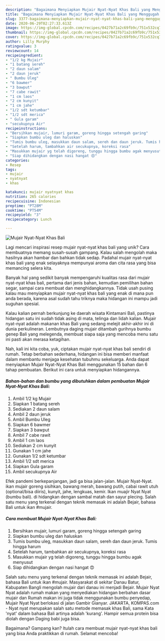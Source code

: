 ```yaml
---
description: "Bagaimana Menyiapkan Mujair Nyat-Nyat Khas Bali yang Menggugah Selera"
title: "Bagaimana Menyiapkan Mujair Nyat-Nyat Khas Bali yang Menggugah Selera"
slug: 3377-bagaimana-menyiapkan-mujair-nyat-nyat-khas-bali-yang-menggugah-selera
date: 2020-06-29T02:27:33.613Z
image: https://img-global.cpcdn.com/recipes/0427b71a2c69fb9c/751x532cq70/mujair-nyat-nyat-khas-bali-foto-resep-utama.jpg
thumbnail: https://img-global.cpcdn.com/recipes/0427b71a2c69fb9c/751x532cq70/mujair-nyat-nyat-khas-bali-foto-resep-utama.jpg
cover: https://img-global.cpcdn.com/recipes/0427b71a2c69fb9c/751x532cq70/mujair-nyat-nyat-khas-bali-foto-resep-utama.jpg
author: Lilly Murphy
ratingvalue: 3
reviewcount: 14
recipeingredient:
- "1/2 kg Mujair"
- "1 batang sereh"
- "2 daun salam"
- "2 daun jeruk"
- " Bumbu Uleg"
- "6 bawmer"
- "3 bawput"
- "7 cabe rawit"
- "1 cm laos"
- "2 cm kunyit"
- "1 cm jahe"
- "1/2 sdt ketumbar"
- "1/2 sdt merica"
- " Gula garam"
- "secukupnya Air"
recipeinstructions:
- "Bersihkan mujair, lumuri garam, goreng hingga setengah garing"
- "Siapkan bumbu uleg dan haluskan"
- "Tumis bumbu uleg, masukkan daun salam, sereh dan daun jeruk. Tumis hingga harum"
- "Setelah harum, tambahkan air secukupnya, koreksi rasa"
- "Masukkan mujair yg telah digoreng, tunggu hingga bumbu agak menyusut"
- "Siap dihidangkan dengan nasi hangat 😍"
categories:
- Resep
tags:
- mujair
- nyatnyat
- khas

katakunci: mujair nyatnyat khas 
nutrition: 265 calories
recipecuisine: Indonesian
preptime: "PT28M"
cooktime: "PT54M"
recipeyield: "3"
recipecategory: Lunch

---
```



![Mujair Nyat-Nyat Khas Bali](https://img-global.cpcdn.com/recipes/0427b71a2c69fb9c/751x532cq70/mujair-nyat-nyat-khas-bali-foto-resep-utama.jpg)

Lagi mencari inspirasi resep mujair nyat-nyat khas bali yang unik? Cara membuatnya memang susah-susah gampang. Kalau salah mengolah maka hasilnya akan hambar dan bahkan tidak sedap. Padahal mujair nyat-nyat khas bali yang enak selayaknya mempunyai aroma dan cita rasa yang bisa memancing selera kita.

Banyak hal yang sedikit banyak mempengaruhi kualitas rasa dari mujair nyat-nyat khas bali, pertama dari jenis bahan, kemudian pemilihan bahan segar, sampai cara membuat dan menghidangkannya. Tidak usah pusing kalau mau menyiapkan mujair nyat-nyat khas bali yang enak di mana pun anda berada, karena asal sudah tahu triknya maka hidangan ini mampu jadi suguhan spesial.

Kalau kalian pernah berkunjung ke daerah wisata Kintamani Bali, pastinya hidangan satu ini sudah tidak asing di mata, telinga dan lidah kalian. Mujair nyat-nyat adalah makanan khas Bali yang sedang melejit akhir-akhir ini di dunia perkulineran. Lembutnya daging mujair ditambah gurihnya bumbu genep Bali yang melegenda, membuat siapa saja yang mencoba menu satu ini pasti akan merasa ketagihan.


Nah, kali ini kita coba, yuk, ciptakan mujair nyat-nyat khas bali sendiri di rumah. Tetap berbahan sederhana, hidangan ini bisa memberi manfaat dalam membantu menjaga kesehatan tubuhmu sekeluarga. Anda dapat menyiapkan Mujair Nyat-Nyat Khas Bali menggunakan 15 bahan dan 6 tahap pembuatan. Berikut ini cara untuk menyiapkan hidangannya.

<!--inarticleads1-->

##### Bahan-bahan dan bumbu yang dibutuhkan dalam pembuatan Mujair Nyat-Nyat Khas Bali:

1. Ambil 1/2 kg Mujair
1. Siapkan 1 batang sereh
1. Sediakan 2 daun salam
1. Ambil 2 daun jeruk
1. Ambil  Bumbu Uleg
1. Siapkan 6 bawmer
1. Siapkan 3 bawput
1. Ambil 7 cabe rawit
1. Ambil 1 cm laos
1. Sediakan 2 cm kunyit
1. Gunakan 1 cm jahe
1. Gunakan 1/2 sdt ketumbar
1. Ambil 1/2 sdt merica
1. Siapkan  Gula garam
1. Ambil secukupnya Air


Efek pandemi berkepanjangan, jadi ga bisa jalan-jalan. Mujair Nyat-Nyat. ikan mujair goreng sisihkan, bawang merah, bawang putih, cabai rawit utuh (optional/bisa diiris), kunyit, jahe, lengkuas, kemir. Ikan muajir Nyat Nyat (bumbu bali). di hidangkan dengan sambal matah dan sayur plecing. Salah satu menu yang terkenal dengan teknik memasak ini adalah Bejair, bahasa Bali untuk ikan #mujair. 

<!--inarticleads2-->

##### Cara membuat Mujair Nyat-Nyat Khas Bali:

1. Bersihkan mujair, lumuri garam, goreng hingga setengah garing
1. Siapkan bumbu uleg dan haluskan
1. Tumis bumbu uleg, masukkan daun salam, sereh dan daun jeruk. Tumis hingga harum
1. Setelah harum, tambahkan air secukupnya, koreksi rasa
1. Masukkan mujair yg telah digoreng, tunggu hingga bumbu agak menyusut
1. Siap dihidangkan dengan nasi hangat 😍


Salah satu menu yang terkenal dengan teknik memasak ini adalah Bejair, bahasa Bali untuk ikan #mujair. Masyarakat di sekitar Danau Batur, Kabupaten Bangli mengolah mujair dari danau ini menjadi Bejair. Mujair Nyat Nyat adalah rumah makan yang menyediakan hidangan berbahan dasar mujair dan Rumah makan ini juga tidak menggunakan bumbu penyedap, Mujair Nyat Nyat berlokasi di jalan Gambir Gianyar. JAKARTA, KOMPAS.com - Nyat nyat merupakan salah satu metode memasak khas Bali, sama Kata &#39;nyat&#39; dalam bahasa Bali artinya adalah &#39;kurang&#39;. Hampir semua protein bisa diolah dengan Daging babi juga bisa. 

Bagaimana? Gampang kan? Itulah cara membuat mujair nyat-nyat khas bali yang bisa Anda praktikkan di rumah. Selamat mencoba!
